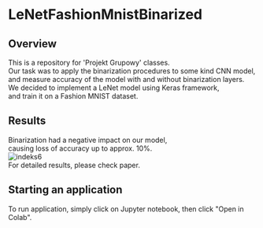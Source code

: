 # LeNetFashionMnistBinarized
## Overview
This is a repository for 'Projekt Grupowy' classes.  
Our task was to apply the binarization procedures to some kind CNN model,  
and measure accuracy of the model with and without binarization layers.  
We decided to implement a LeNet model using Keras framework,  
and train it on a Fashion MNIST dataset.  
  
## Results
Binarization had a negative impact on our model,  
causing loss of accuracy up to approx. 10%.  
![indeks6](https://user-images.githubusercontent.com/60842043/119614097-2b41af80-bdfe-11eb-8de8-533632461321.jpg)  
For detailed results, please check paper.  
  
## Starting an application
To run application, simply click on Jupyter notebook, then click "Open in Colab".


